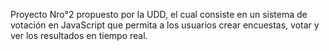 Proyecto Nro°2 propuesto por la UDD, el cual consiste en un sistema de votación en JavaScript que permita a los usuarios crear encuestas, votar y ver los resultados en tiempo real.
